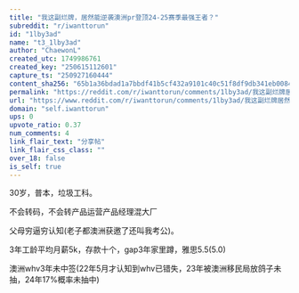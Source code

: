 ```yaml
---
title: "我这副烂牌，居然能逆袭澳洲pr登顶24-25赛季最强王者？"
subreddit: "r/iwanttorun"
id: "1lby3ad"
name: "t3_1lby3ad"
author: "ChaewonL"
created_utc: 1749986761
created_key: "250615112601"
capture_ts: "250927160444"
content_sha256: "65b1a36bdad1a7bbdf41b5cf432a9101c40c51f8df9db341eb008432713f3eac"
permalink: "https://reddit.com/r/iwanttorun/comments/1lby3ad/我这副烂牌居然能逆袭澳洲pr登顶2425赛季最强王者/"
url: "https://www.reddit.com/r/iwanttorun/comments/1lby3ad/我这副烂牌居然能逆袭澳洲pr登顶2425赛季最强王者/"
domain: "self.iwanttorun"
ups: 0
upvote_ratio: 0.37
num_comments: 4
link_flair_text: "分享帖"
link_flair_css_class: ""
over_18: false
is_self: true
---
```


30岁，普本，垃圾工科。

不会转码，不会转产品运营产品经理混大厂

父母穷逼穷认知(老子都澳洲获邀了还叫我考公)。

3年工龄平均月薪5k，存款十个，gap3年家里蹲，雅思5.5(5.0)

澳洲whv3年未中签(22年5月才认知到whv已错失，23年被澳洲移民局放鸽子未抽，24年17%概率未抽中)

